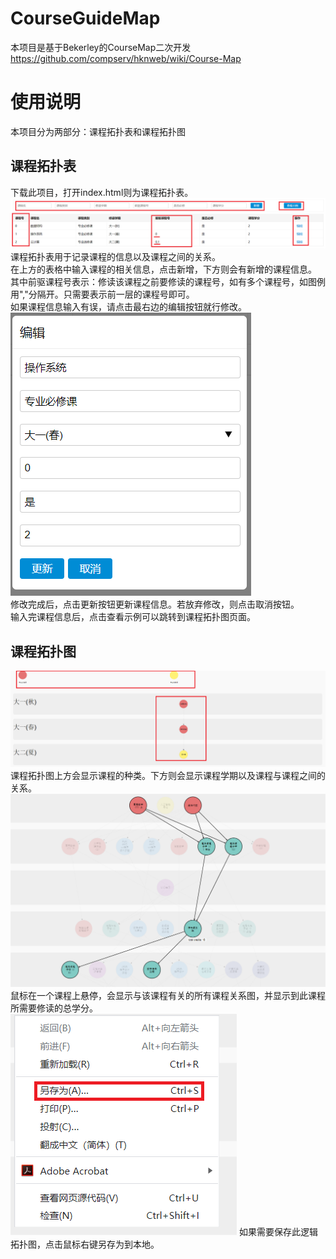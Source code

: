 # CourseGuideMap
本项目是基于Bekerley的CourseMap二次开发 https://github.com/compserv/hknweb/wiki/Course-Map
# 使用说明
本项目分为两部分：课程拓扑表和课程拓扑图  
## 课程拓扑表
下载此项目，打开index.html则为课程拓扑表。  
<img src="./img/form.png">
课程拓扑表用于记录课程的信息以及课程之间的关系。   
在上方的表格中输入课程的相关信息，点击新增，下方则会有新增的课程信息。  
其中前驱课程号表示：修读该课程之前要修读的课程号，如有多个课程号，如图例用","分隔开。只需要表示前一层的课程号即可。  
如果课程信息输入有误，请点击最右边的编辑按钮就行修改。  
<img src="./img/update.png">  
修改完成后，点击更新按钮更新课程信息。若放弃修改，则点击取消按钮。  
输入完课程信息后，点击查看示例可以跳转到课程拓扑图页面。
## 课程拓扑图
<img src="./img/map.png">    
课程拓扑图上方会显示课程的种类。下方则会显示课程学期以及课程与课程之间的关系。  
<img src="./img/demo.png">   
鼠标在一个课程上悬停，会显示与该课程有关的所有课程关系图，并显示到此课程所需要修读的总学分。  
<img src="./img/save.png">  
如果需要保存此逻辑拓扑图，点击鼠标右键另存为到本地。
